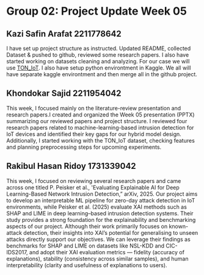 # Group 02: Project Update Week 05

## Kazi Safin Arafat 2211778642

I have set up project structure as instructed. Updated README, collected Dataset & pushed to github, reviewed some research papers. I also have started working on datasets cleaning and analyzing. For our case we will use [TON_IoT](https://research.unsw.edu.au/projects/toniot-datasets). I also have setup python environtment in Kaggle. We all will have separate kaggle environtment and then merge all in the github project.

## Khondokar Sajid 2211954042

This week, I focused mainly on the literature-review presentation and research papers.I created and organized the Week 05 presentation (PPTX) summarizing our reviewed papers and project structure.
I reviewed four research papers related to machine-learning-based intrusion detection for IoT devices and identified their key gaps for our hybrid model design.
Additionally, I started working with the TON_IoT dataset, checking features and planning preprocessing steps for upcoming experiments.

## Rakibul Hasan Ridoy 1731339042

This week, I focused on reviewing several research papers and came across one titled P. Peisker et al., 'Evaluating Explainable AI for Deep Learning-Based Network Intrusion Detection,” arXiv, 2025. Our project aims to develop an interpretable ML pipeline for zero-day attack detection in IoT environments, while Peisker et al. (2025) evaluate XAI methods such as SHAP and LIME in deep learning–based intrusion detection systems. Their study provides a strong foundation for the explainability and benchmarking aspects of our project. Although their work primarily focuses on known-attack detection, their insights into XAI’s potential for generalising to unseen attacks directly support our objectives. We can leverage their findings as benchmarks for SHAP and LIME on datasets like NSL-KDD and CIC-IDS2017, and adopt their XAI evaluation metrics — fidelity (accuracy of explanations), stability (consistency across similar samples), and human interpretability (clarity and usefulness of explanations to users).
